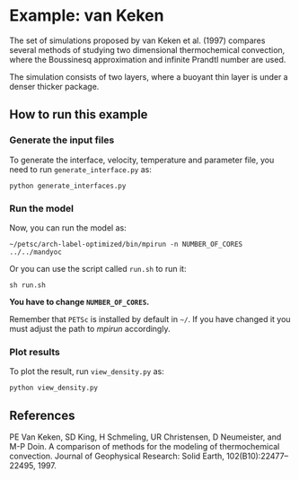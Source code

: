 # Example: van Keken

The set of simulations proposed by van Keken et al. (1997) compares
several methods of studying two dimensional thermochemical convection,
where the Boussinesq approximation and infinite Prandtl number are used.

The simulation consists of two layers, where a buoyant thin layer is
under a denser thicker package.

## How to run this example

### Generate the input files

To generate the interface, velocity, temperature and parameter file, you need to run `generate_interface.py` as:
```
python generate_interfaces.py
```

### Run the model

Now, you can run the model as:
```
~/petsc/arch-label-optimized/bin/mpirun -n NUMBER_OF_CORES ../../mandyoc
```
Or you can use the script called `run.sh` to run it:
```
sh run.sh
```
__You have to change `NUMBER_OF_CORES`.__ 

Remember that `PETSc` is installed by default in `~/`. 
If you have changed it you must adjust the path to _mpirun_ accordingly.


### Plot results

To plot the result, run `view_density.py` as:
```
python view_density.py
```

## References

PE Van Keken, SD King, H Schmeling, UR Christensen, D Neumeister, and
M-P Doin. A comparison of methods for the modeling of thermochemical
convection. Journal of Geophysical Research: Solid Earth,
102(B10):22477–22495, 1997.
